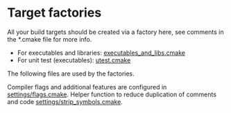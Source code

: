 
# Target factories

All your build targets should be created via a factory here, see comments in the *.cmake file for more info.

* For executables and libraries: [executables_and_libs.cmake](executable_and_lib.cmake)
* For unit test (executables): [utest.cmake](utest.cmake)

The following files are used by the factories.

Compiler flags and additional features are configured in [settings/flags.cmake](settings/flags.cmake).
Helper function to reduce duplication of comments and code [settings/strip_symbols.cmake](settings/strip_symbols.cmake).